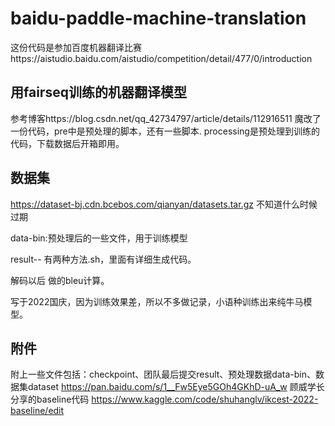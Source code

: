 # baidu-paddle-machine-translation
这份代码是参加百度机器翻译比赛https://aistudio.baidu.com/aistudio/competition/detail/477/0/introduction
## 用fairseq训练的机器翻译模型

参考博客https://blog.csdn.net/qq_42734797/article/details/112916511
  魔改了一份代码，pre中是预处理的脚本，还有一些脚本.
  processing是预处理到训练的代码，下载数据后开箱即用。
## 数据集
https://dataset-bj.cdn.bcebos.com/qianyan/datasets.tar.gz 不知道什么时候过期

data-bin:预处理后的一些文件，用于训练模型

result-- 有两种方法.sh，里面有详细生成代码。

解码以后 做的bleu计算。

写于2022国庆，因为训练效果差，所以不多做记录，小语种训练出来纯牛马模型。
## 附件
附上一些文件包括：checkpoint、团队最后提交result、预处理数据data-bin、数据集dataset
https://pan.baidu.com/s/1__Fw5Eye5GOh4GKhD-uA_w
顾威学长分享的baseline代码
https://www.kaggle.com/code/shuhanglv/ikcest-2022-baseline/edit
